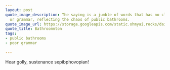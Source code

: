 ```yaml
---
layout: post
quote_image_description: The saying is a jumble of words that has no clear meaning
  or grammar, reflecting the chaos of public bathrooms.
quote_image_url: https://storage.googleapis.com/static.ohmyai.rocks/daily/2023-11-08.jpg
quote_title: Bathroomnton
tags:
- public bathrooms
- poor grammar

---
```


Hear golly, sustenance sepibphovopian!